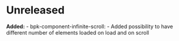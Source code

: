 # Unreleased

**Added:**
    - bpk-component-infinite-scroll:
        - Added possibility to have different number of elements loaded on load and on scroll
